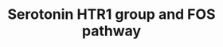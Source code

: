 ---
annotations:
- id: PW:0000854
  parent: signaling pathway
  type: Pathway Ontology
  value: serotonin signaling pathway
authors:
- Aruke
- Khanspers
- MaintBot
- AlexanderPico
- Thomas
- Andra
- Egonw
- Fehrhart
- Eweitz
- DeSl
citedin: ''
communities: []
description: This pathway depicts the downstream signaling of serotonin via the receptors
  1 group, resulting in the production of FOS via ELK-SRF and CREB1. This pathway
  also shows the downstream signaling of serotonin via receptor 2A, resulting in the
  activation of STAT3.
last-edited: 2024-12-09
ndex: null
organisms:
- Homo sapiens
redirect_from:
- /index.php/Pathway:WP722
- /instance/WP722
- /instance/WP722_r136011
revision: r136011
schema-jsonld:
- '@context': https://schema.org/
  '@id': https://wikipathways.github.io/pathways/WP722.html
  '@type': Dataset
  creator:
    '@type': Organization
    name: WikiPathways
  description: This pathway depicts the downstream signaling of serotonin via the
    receptors 1 group, resulting in the production of FOS via ELK-SRF and CREB1. This
    pathway also shows the downstream signaling of serotonin via receptor 2A, resulting
    in the activation of STAT3.
  keywords:
  - 1,2-Diacetin
  - 1,4,5-Insp3
  - BRAF
  - CALCIUM
  - CREB1
  - ELK1
  - ELK4
  - FOS
  - GNAI1
  - GNAI2
  - GNAI3
  - GNAO1
  - GNAQ
  - HTR1A
  - HTR1B
  - HTR1D
  - HTR1E
  - HTR1F
  - HTR2A
  - ITPR1
  - JAK2
  - MAP2K1
  - MAP2K2
  - MAP2K3
  - MAP2K6
  - MAP3K1
  - MAPK1
  - MAPK14
  - MAPK3
  - MAPKAPK2
  - MAPKAPK3
  - PDPK1
  - PI3K
  - PKC
  - PLC
  - PtdIns2P
  - PtdIns3P
  - RAP1A
  - RASGRF1
  - RASGRP1
  - RHOA
  - RPS6KA5
  - SRF
  - STAT3
  - Serotonin
  license: CC0
  name: Serotonin HTR1 group and FOS pathway
seo: CreativeWork
title: Serotonin HTR1 group and FOS pathway
wpid: WP722
---